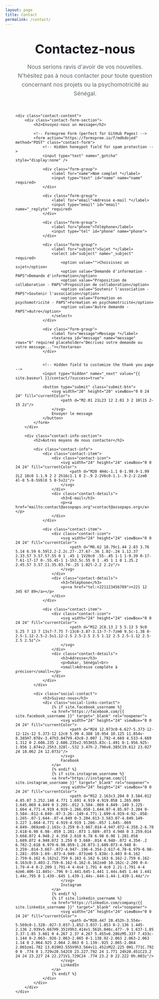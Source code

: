 ```yaml
---
layout: page
title: Contact
permalink: /contact/
---
```


<style>
.contact-page { max-width: 800px; margin: 0 auto; padding: 2rem; }
.contact-header { text-align: center; margin-bottom: 3rem; }
.contact-header h1 { font-size: 2.5rem; color: #1a1e22; margin: 0 0 1rem; }
.contact-header p { font-size: 1.1rem; color: #606669; line-height: 1.6; }
.contact-content { display: flex; flex-direction: column; gap: 3rem; }
.contact-form-section h2, .contact-info-section h2 { font-size: 1.6rem; color: #1a1e22; margin: 0 0 1.5rem; padding-bottom: 0.5rem; border-bottom: 3px solid #d3ccad; }
.contact-form { background: #e4bfa6; padding: 2.5rem; border-radius: 12px; box-shadow: 0 4px 15px rgba(0, 0, 0, 0.1); }
.form-group { margin-bottom: 1.8rem; }
.form-group label { display: block; font-weight: bold; color: #1a1e22; margin-bottom: 0.5rem; font-size: 1rem; }
.form-group input, .form-group select, .form-group textarea { width: 100%; padding: 18px 22px; border: 2px solid transparent; border-radius: 8px; font-size: 1.1rem; background: #fff; transition: all 0.3s ease; font-family: inherit; min-height: 52px; box-sizing: border-box; }
.form-group input:focus, .form-group select:focus, .form-group textarea:focus { outline: none; border-color: #777158; box-shadow: 0 0 0 3px rgba(119, 113, 88, 0.1); }
.form-group textarea { resize: vertical; min-height: 140px; }
.submit-btn { background: #777158; color: #fff; border: none; padding: 18px 36px; border-radius: 8px; font-size: 1.1rem; font-weight: bold; cursor: pointer; transition: all 0.3s ease; display: inline-flex; align-items: center; gap: 8px; width: 100%; justify-content: center; }
.submit-btn:hover { background: #606669; transform: translateY(-2px); box-shadow: 0 4px 15px rgba(0, 0, 0, 0.2); }
.contact-item { display: flex; align-items: flex-start; gap: 16px; margin-bottom: 1.5rem; padding: 1.5rem; background: #e4bfa6; border-radius: 8px; transition: transform 0.3s ease; }
.contact-item:hover { transform: translateY(-2px); }
.contact-icon { flex-shrink: 0; width: 48px; height: 48px; background: #777158; border-radius: 50%; display: flex; align-items: center; justify-content: center; color: #fff; }
.contact-details h3 { font-size: 1.2rem; color: #1a1e22; margin: 0 0 0.5rem; }
.contact-details p { margin: 0; color: #30373d; line-height: 1.5; }
.contact-details a { color: #777158; text-decoration: none; font-weight: bold; }
.contact-details a:hover { color: #606669; text-decoration: underline; }
.social-contact { background: #e4bfa6; padding: 1.5rem; border-radius: 8px; margin-top: 1rem; }
.social-contact h3 { font-size: 1.2rem; color: #1a1e22; margin: 0 0 1rem; }
.social-links-contact { display: flex; flex-direction: column; gap: 12px; }
.social-links-contact a { display: flex; align-items: center; gap: 12px; color: #777158; text-decoration: none; font-weight: bold; padding: 8px 12px; border-radius: 6px; transition: all 0.3s ease; }
.social-links-contact a:hover { background: rgba(119, 113, 88, 0.1); color: #606669; transform: translateX(5px); }
@media (max-width: 768px) { .contact-page { padding: 1rem; } .contact-form { padding: 1.5rem; } .contact-header h1 { font-size: 2rem; } }
</style>

<div class="contact-page">
    <header class="contact-header">
        <h1>Contactez-nous</h1>
        <p>Nous serions ravis d'avoir de vos nouvelles. N'hésitez pas à nous contacter pour toute question concernant nos projets ou la psychomotricité au Sénégal.</p>
    </header>

    <div class="contact-content">
        <div class="contact-form-section">
            <h2>Envoyez-nous un message</h2>
            
            <!-- Formspree Form (perfect for GitHub Pages) -->
            <form action="https://formspree.io/f/mdkdojed" method="POST" class="contact-form">
                <!-- Hidden honeypot field for spam protection -->
                <input type="text" name="_gotcha" style="display:none" />
                
                <div class="form-group">
                    <label for="name">Nom complet *</label>
                    <input type="text" id="name" name="name" required>
                </div>
                
                <div class="form-group">
                    <label for="email">Adresse e-mail *</label>
                    <input type="email" id="email" name="_replyto" required>
                </div>
                
                <div class="form-group">
                    <label for="phone">Téléphone</label>
                    <input type="tel" id="phone" name="phone">
                </div>
                
                <div class="form-group">
                    <label for="subject">Sujet *</label>
                    <select id="subject" name="_subject" required>
                        <option value="">Choisissez un sujet</option>
                        <option value="Demande d'information - PAPS">Demande d'information</option>
                        <option value="Proposition de collaboration - PAPS">Proposition de collaboration</option>
                        <option value="Soutenir l'association - PAPS">Soutenir l'association</option>
                        <option value="Formation en psychomotricité - PAPS">Formation en psychomotricité</option>
                        <option value="Autre demande - PAPS">Autre</option>
                    </select>
                </div>
                
                <div class="form-group">
                    <label for="message">Message *</label>
                    <textarea id="message" name="message" rows="6" required placeholder="Décrivez votre demande ou votre message..."></textarea>
                </div>
            
                
                <!-- Hidden field to customize the thank you page -->
                <input type="hidden" name="_next" value="{{ site.baseurl }}/contact/?success=true">
                
                <button type="submit" class="submit-btn">
                    <svg width="20" height="20" viewBox="0 0 24 24" fill="currentColor">
                        <path d="M2.01 21L23 12 2.01 3 2 10l15 2-15 2z"/>
                    </svg>
                    Envoyer le message
                </button>
            </form>
        </div>
        
        <div class="contact-info-section">
            <h2>Autres moyens de nous contacter</h2>
            
            <div class="contact-info">
                <div class="contact-item">
                    <div class="contact-icon">
                        <svg width="24" height="24" viewBox="0 0 24 24" fill="currentColor">
                            <path d="M20 4H4c-1.1 0-1.99.9-1.99 2L2 18c0 1.1.9 2 2 2h16c1.1 0 2-.9 2-2V6c0-1.1-.9-2-2-2zm0 4l-8 5-8-5V6l8 5 8-5v2z"/>
                        </svg>
                    </div>
                    <div class="contact-details">
                        <h3>E-mail</h3>
                        <p><a href="mailto:contact@assopaps.org">contact@assopaps.org</a></p>
                    </div>
                </div>
                
                <div class="contact-item">
                    <div class="contact-icon">
                        <svg width="24" height="24" viewBox="0 0 24 24" fill="currentColor">
                            <path d="M6.62 10.79c1.44 2.83 3.76 5.14 6.59 6.59l2.2-2.2c.27-.27.67-.36 1.02-.24 1.12.37 2.33.57 3.57.57.55 0 1 .45 1 1V20c0 .55-.45 1-1 1-9.39 0-17-7.61-17-17 0-.55.45-1 1-1h3.5c.55 0 1 .45 1 1 0 1.25.2 2.45.57 3.57.11.35.03.74-.25 1.02l-2.2 2.2z"/>
                        </svg>
                    </div>
                    <div class="contact-details">
                        <h3>Téléphone</h3>
                        <p><a href="tel:+221123456789">+221 12 345 67 89</a></p>
                    </div>
                </div>
                
                <div class="contact-item">
                    <div class="contact-icon">
                        <svg width="24" height="24" viewBox="0 0 24 24" fill="currentColor">
                            <path d="M12 2C8.13 2 5 5.13 5 9c0 5.25 7 13 7 13s7-7.75 7-13c0-3.87-3.13-7-7-7zm0 9.5c-1.38 0-2.5-1.12-2.5-2.5s1.12-2.5 2.5-2.5 2.5 1.12 2.5 2.5-1.12 2.5-2.5 2.5z"/>
                        </svg>
                    </div>
                    <div class="contact-details">
                        <h3>Adresse</h3>
                        <p>Dakar, Sénégal<br>
                        <small>Adresse complète à préciser</small></p>
                    </div>
                </div>
            </div>
            
            <div class="social-contact">
                <h3>Suivez-nous</h3>
                <div class="social-links-contact">
                    {% if site.facebook_username %}
                    <a href="https://facebook.com/{{ site.facebook_username }}" target="_blank" rel="noopener">
                        <svg width="24" height="24" viewBox="0 0 24 24" fill="currentColor">
                            <path d="M24 12.073c0-6.627-5.373-12-12-12s-12 5.373-12 12c0 5.99 4.388 10.954 10.125 11.854v-8.385H7.078v-3.47h3.047V9.43c0-3.007 1.792-4.669 4.533-4.669 1.312 0 2.686.235 2.686.235v2.953H15.83c-1.491 0-1.956.925-1.956 1.874v2.25h3.328l-.532 3.47h-2.796v8.385C19.612 23.027 24 18.062 24 12.073z"/>
                        </svg>
                        Facebook
                    </a>
                    {% endif %}
                    {% if site.instagram_username %}
                    <a href="https://instagram.com/{{ site.instagram_username }}" target="_blank" rel="noopener">
                        <svg width="24" height="24" viewBox="0 0 24 24" fill="currentColor">
                            <path d="M12 2.163c3.204 0 3.584.012 4.85.07 3.252.148 4.771 1.691 4.919 4.919.058 1.265.069 1.645.069 4.849 0 3.205-.012 3.584-.069 4.849-.149 3.225-1.664 4.771-4.919 4.919-1.266.058-1.644.07-4.85.07-3.204 0-3.584-.012-4.849-.07-3.26-.149-4.771-1.699-4.919-4.92-.058-1.265-.07-1.644-.07-4.849 0-3.204.013-3.583.07-4.849.149-3.227 1.664-4.771 4.919-4.919 1.266-.057 1.645-.069 4.849-.069zm0-2.163c-3.259 0-3.667.014-4.947.072-4.358.2-6.78 2.618-6.98 6.98-.059 1.281-.073 1.689-.073 4.948 0 3.259.014 3.668.072 4.948.2 4.358 2.618 6.78 6.98 6.98 1.281.058 1.689.072 4.948.072 3.259 0 3.668-.014 4.948-.072 4.354-.2 6.782-2.618 6.979-6.98.059-1.28.073-1.689.073-4.948 0-3.259-.014-3.667-.072-4.947-.196-4.354-2.617-6.78-6.979-6.98-1.281-.059-1.69-.073-4.949-.073zm0 5.838c-3.403 0-6.162 2.759-6.162 6.162s2.759 6.163 6.162 6.163 6.162-2.759 6.162-6.163c0-3.403-2.759-6.162-6.162-6.162zm0 10.162c-2.209 0-4-1.79-4-4 0-2.209 1.791-4 4-4s4 1.791 4 4c0 2.21-1.791 4-4 4zm6.406-11.845c-.796 0-1.441.645-1.441 1.44s.645 1.44 1.441 1.44c.795 0 1.439-.645 1.439-1.44s-.644-1.44-1.439-1.44z"/>
                        </svg>
                        Instagram
                    </a>
                    {% endif %}
                    {% if site.linkedin_username %}
                    <a href="https://linkedin.com/company/{{ site.linkedin_username }}" target="_blank" rel="noopener">
                        <svg width="24" height="24" viewBox="0 0 24 24" fill="currentColor">
                            <path d="M20.447 20.452h-3.554v-5.569c0-1.328-.027-3.037-1.852-3.037-1.853 0-2.136 1.445-2.136 2.939v5.667H9.351V9h3.414v1.561h.046c.477-.9 1.637-1.85 3.37-1.85 3.601 0 4.267 2.37 4.267 5.455v6.286zM5.337 7.433c-1.144 0-2.063-.926-2.063-2.065 0-1.138.92-2.063 2.063-2.063 1.14 0 2.064.925 2.064 2.063 0 1.139-.925 2.065-2.064 2.065zm1.782 13.019H3.555V9h3.564v11.452zM22.225 0H1.771C.792 0 0 .774 0 1.729v20.542C0 23.227.792 24 1.771 24h20.451C23.2 24 24 23.227 24 22.271V1.729C24 .774 23.2 0 22.222 0h.003z"/>
                        </svg>
                        LinkedIn
                    </a>
                    {% endif %}
                </div>
            </div>
        </div>
    </div>
</div>